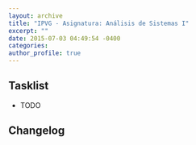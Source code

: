 ```yaml
---
layout: archive
title: "IPVG - Asignatura: Análisis de Sistemas I"
excerpt: ""
date: 2015-07-03 04:49:54 -0400
categories: 
author_profile: true
---
```


## Tasklist

- TODO

## Changelog

